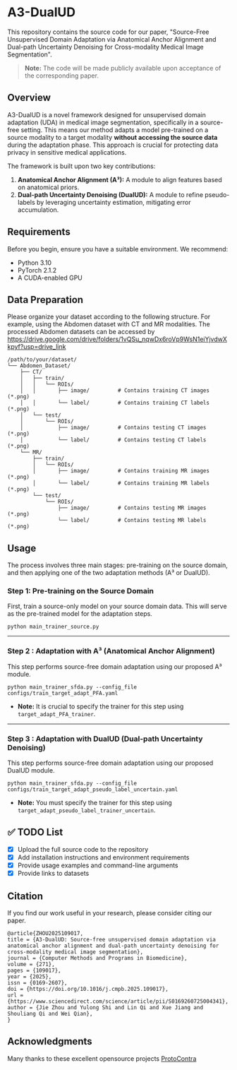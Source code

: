 # A3-DualUD
This repository contains the source code for our paper, "Source-Free Unsupervised Domain Adaptation via Anatomical Anchor Alignment and Dual-path Uncertainty Denoising for Cross-modality Medical Image Segmentation".

> **Note:** The code will be made publicly available upon acceptance of the corresponding paper.

## Overview

A3-DualUD is a novel framework designed for unsupervised domain adaptation (UDA) in medical image segmentation, specifically in a source-free setting. This means our method adapts a model pre-trained on a source modality to a target modality **without accessing the source data** during the adaptation phase. This approach is crucial for protecting data privacy in sensitive medical applications.

The framework is built upon two key contributions:

1. **Anatomical Anchor Alignment (A³):** A module to align features based on anatomical priors.
2. **Dual-path Uncertainty Denoising (DualUD):** A module to refine pseudo-labels by leveraging uncertainty estimation, mitigating error accumulation.

## Requirements

Before you begin, ensure you have a suitable environment. We recommend:

- Python 3.10
- PyTorch 2.1.2
- A CUDA-enabled GPU

## Data Preparation

Please organize your dataset according to the following structure. For example, using the Abdomen dataset with CT and MR modalities. The processed Abdomen datasets can be accessed by https://drive.google.com/drive/folders/1vQSu_nqwDx6roVp9WsN1eiYjvdwXkpyf?usp=drive_link

```
/path/to/your/dataset/
└── Abdomen_Dataset/
    ├── CT/
    │   ├── train/
    │   │   └── ROIs/
    │   │       ├── image/         # Contains training CT images (*.png)
    │   │       └── label/         # Contains training CT labels (*.png)
    │   └── test/
    │       └── ROIs/
    │           ├── image/         # Contains testing CT images (*.png)
    │           └── label/         # Contains testing CT labels (*.png)
    └── MR/
        ├── train/
        │   └── ROIs/
        │       ├── image/         # Contains training MR images (*.png)
        │       └── label/         # Contains training MR labels (*.png)
        └── test/
            └── ROIs/
                ├── image/         # Contains testing MR images (*.png)
                └── label/         # Contains testing MR labels (*.png)
```

## Usage

The process involves three main stages: pre-training on the source domain, and then applying one of the two adaptation methods (A³ or DualUD).

### Step 1: Pre-training on the Source Domain

First, train a source-only model on your source domain data. This will serve as the pre-trained model for the adaptation steps.

```
python main_trainer_source.py
```

------

### Step 2 : Adaptation with A³ (Anatomical Anchor Alignment)

This step performs source-free domain adaptation using our proposed A³ module.

```
python main_trainer_sfda.py --config_file configs/train_target_adapt_PFA.yaml
```

- **Note:** It is crucial to specify the trainer for this step using `target_adapt_PFA_trainer`.

------

### Step 3 : Adaptation with DualUD (Dual-path Uncertainty Denoising)

This step performs source-free domain adaptation using our proposed DualUD module.

```
python main_trainer_sfda.py --config_file configs/train_target_adapt_pseudo_label_uncertain.yaml
```

- **Note:** You must specify the trainer for this step using `target_adapt_pseudo_label_trainer_uncertain`.
## ✅ TODO List

- [x] Upload the full source code to the repository
- [x] Add installation instructions and environment requirements
- [x] Provide usage examples and command-line arguments
- [x] Provide links to datasets
## Citation

If you find our work useful in your research, please consider citing our paper.

```
@article{ZHOU2025109017,
title = {A3-DualUD: Source-free unsupervised domain adaptation via anatomical anchor alignment and dual-path uncertainty denoising for cross-modality medical image segmentation},
journal = {Computer Methods and Programs in Biomedicine},
volume = {271},
pages = {109017},
year = {2025},
issn = {0169-2607},
doi = {https://doi.org/10.1016/j.cmpb.2025.109017},
url = {https://www.sciencedirect.com/science/article/pii/S0169260725004341},
author = {Jie Zhou and Yulong Shi and Lin Qi and Xue Jiang and Shouliang Qi and Wei Qian},
}
```

## Acknowledgments

Many thanks to these excellent opensource projects
[ProtoContra](https://github.com/CSCYQJ/MICCAI23-ProtoContra-SFDA)
